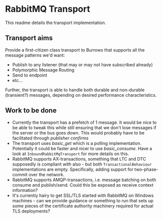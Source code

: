 ﻿# RabbitMQ Transport

This readme details the transport implementation.

## Transport aims

Provide a first-citizen class transport to Burrows that supports all the message patterns we'd want:

 * Publish to any listener (that may or may not have subscribed already)
 * Polymorphic Message Routing
 * Send to endpoint
 * etc...

Further, the transport is able to handle both durable and non-durable (transient?) messages, depending
on desired performance characteristics.

## Work to be done

 * Currently the transport has a prefetch of 1 message. It would be nice to be able to tweak this while still ensuring
   that we don't lose messages if the server or the bus goes down. This would probably have to be facilitated
   through *publisher confirms*
 * The transport uses *basic_get* which is a polling implementation. Potentially it could be faster and nicer to use
   *basic_consume*. Have a look at `InboundRabbitMqTransport` for more details on this.
 * RabbitMQ supports AX-transactions, something that LTC and DTC supposedly is compliant with also - but both
   `TransactionalBehaviour` implementations are empty. Specifically, adding support for two-phase-commit over the
   network.
 * RabbitMQ supports AMQP-transactions, i.e. message batching on both consume and publish/send. Could this be exposed
   as receive context information?
 * It's currently hairy to get SSL/TLS started with RabbitMQ on Windows machines - can we provide guidance or
   something to run that sets up some pieces of the certificate authority machinery required for actual TLS deployments?